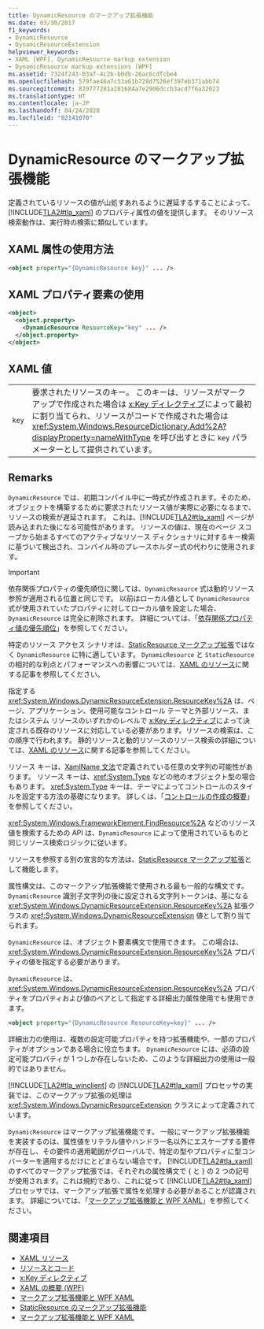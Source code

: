 ```yaml
---
title: DynamicResource のマークアップ拡張機能
ms.date: 03/30/2017
f1_keywords:
- DynamicResource
- DynamicResourceExtension
helpviewer_keywords:
- XAML [WPF], DynamicResource markup extension
- DynamicResource markup extensions [WPF]
ms.assetid: 7324f243-03af-4c2b-b0db-26ac6cdfcbe4
ms.openlocfilehash: 579fae46a7c53a61b728d7526ef397eb371abb74
ms.sourcegitcommit: 839777281a281684a7e2906dccb3acd7f6a32023
ms.translationtype: HT
ms.contentlocale: ja-JP
ms.lasthandoff: 04/24/2020
ms.locfileid: "82141070"
---
```

# <a name="dynamicresource-markup-extension"></a>DynamicResource のマークアップ拡張機能
定義されているリソースの値が山処すあれるように遅延するすることによって、[!INCLUDE[TLA2#tla_xaml](../../../../includes/tla2sharptla-xaml-md.md)] のプロパティ属性の値を提供します。 そのリソース検索動作は、実行時の検索に類似しています。  
  
## <a name="xaml-attribute-usage"></a>XAML 属性の使用方法  
  
```xml  
<object property="{DynamicResource key}" ... />  
```  
  
## <a name="xaml-property-element-usage"></a>XAML プロパティ要素の使用  
  
```xml  
<object>  
  <object.property>  
    <DynamicResource ResourceKey="key" ... />  
  </object.property>  
</object>  
```  
  
## <a name="xaml-values"></a>XAML 値  
  
|||  
|-|-|  
|`key`|要求されたリソースのキー。 このキーは、リソースがマークアップで作成された場合は [x:Key ディレクティブ](../../../desktop-wpf/xaml-services/xkey-directive.md)によって最初に割り当てられ、リソースがコードで作成された場合は <xref:System.Windows.ResourceDictionary.Add%2A?displayProperty=nameWithType> を呼び出すときに `key` パラメーターとして提供されています。|  
  
## <a name="remarks"></a>Remarks  
 `DynamicResource` では、初期コンパイル中に一時式が作成されます。そのため、オブジェクトを構築するために要求されたリソース値が実際に必要になるまで、リソースの検索が遅延されます。 これは、[!INCLUDE[TLA2#tla_xaml](../../../../includes/tla2sharptla-xaml-md.md)] ページが読み込まれた後になる可能性があります。 リソースの値は、現在のページ スコープから始まるすべてのアクティブなリソース ディクショナリに対するキー検索に基づいて検出され、コンパイル時のプレースホルダー式の代わりに使用されます。  
  
> [!IMPORTANT]
> 依存関係プロパティの優先順位に関しては、`DynamicResource` 式は動的リソース参照が適用される位置と同じです。 以前はローカル値として `DynamicResource` 式が使用されていたプロパティに対してローカル値を設定した場合、`DynamicResource` は完全に削除されます。 詳細については、「[依存関係プロパティ値の優先順位](dependency-property-value-precedence.md)」を参照してください。  
  
 特定のリソース アクセス シナリオは、[StaticResource マークアップ拡張](staticresource-markup-extension.md)ではなく `DynamicResource` に特に適しています。 `DynamicResource` と `StaticResource` の相対的な利点とパフォーマンスへの影響については、[XAML のリソース](../../../desktop-wpf/fundamentals/xaml-resources-define.md)に関する記事を参照してください。  
  
 指定する <xref:System.Windows.DynamicResourceExtension.ResourceKey%2A> は、ページ、アプリケーション、使用可能なコントロール テーマと外部リソース、またはシステム リソースのいずれかのレベルで [x:Key ディレクティブ](../../../desktop-wpf/xaml-services/xkey-directive.md)によって決定される既存のリソースに対応している必要があります。リソースの検索は、この順序で行われます。 静的リソースと動的リソースのリソース検索の詳細については、[XAML のリソース](../../../desktop-wpf/fundamentals/xaml-resources-define.md)に関する記事を参照してください。  
  
 リソース キーは、[XamlName 文法](../../../desktop-wpf/xaml-services/xamlname-grammar.md)で定義されている任意の文字列の可能性があります。 リソース キーは、<xref:System.Type> などの他のオブジェクト型の場合もあります。 <xref:System.Type> キーは、テーマによってコントロールのスタイルを設定する方法の基礎になります。 詳しくは、「[コントロールの作成の概要](../controls/control-authoring-overview.md)」を参照してください。  
  
 <xref:System.Windows.FrameworkElement.FindResource%2A> などのリソース値を検索するための API は、`DynamicResource` によって使用されているものと同じリソース検索ロジックに従います。  
  
 リソースを参照する別の宣言的な方法は、[StaticResource マークアップ拡張](staticresource-markup-extension.md)として機能します。  
  
 属性構文は、このマークアップ拡張機能で使用される最も一般的な構文です。 `DynamicResource` 識別子文字列の後に設定される文字列トークンは、基になる <xref:System.Windows.DynamicResourceExtension.ResourceKey%2A> 拡張クラスの <xref:System.Windows.DynamicResourceExtension> 値として割り当てられます。  
  
 `DynamicResource` は、オブジェクト要素構文で使用できます。 この場合は、<xref:System.Windows.DynamicResourceExtension.ResourceKey%2A> プロパティの値を指定する必要があります。  
  
 `DynamicResource` は、<xref:System.Windows.DynamicResourceExtension.ResourceKey%2A> プロパティをプロパティおよび値のペアとして指定する詳細出力属性使用でも使用できます。  
  
```xml  
<object property="{DynamicResource ResourceKey=key}" ... />  
```  
  
 詳細出力の使用は、複数の設定可能プロパティを持つ拡張機能や、一部のプロパティがオプションである場合に役立ちます。 `DynamicResource` には、必須の設定可能プロパティが 1 つしか存在しないため、このような詳細出力の使用は一般的ではありません。  
  
 [!INCLUDE[TLA2#tla_winclient](../../../../includes/tla2sharptla-winclient-md.md)] の [!INCLUDE[TLA2#tla_xaml](../../../../includes/tla2sharptla-xaml-md.md)] プロセッサの実装では、このマークアップ拡張の処理は <xref:System.Windows.DynamicResourceExtension> クラスによって定義されています。  
  
 `DynamicResource` はマークアップ拡張機能です。 一般にマークアップ拡張機能を実装するのは、属性値をリテラル値やハンドラー名以外にエスケープする要件が存在し、その要件の適用範囲がグローバルで、特定の型やプロパティに型コンバーターを適用するだけにとどまらない場合です。 [!INCLUDE[TLA2#tla_xaml](../../../../includes/tla2sharptla-xaml-md.md)] のすべてのマークアップ拡張では、それぞれの属性構文で { と } の 2 つの記号が使用されます。これは規約であり、これに従って [!INCLUDE[TLA2#tla_xaml](../../../../includes/tla2sharptla-xaml-md.md)] プロセッサでは、マークアップ拡張で属性を処理する必要があることが認識されます。 詳細については、「[マークアップ拡張機能と WPF XAML](markup-extensions-and-wpf-xaml.md)」を参照してください。  
  
## <a name="see-also"></a>関連項目

- [XAML リソース](../../../desktop-wpf/fundamentals/xaml-resources-define.md)
- [リソースとコード](resources-and-code.md)
- [x:Key ディレクティブ](../../../desktop-wpf/xaml-services/xkey-directive.md)
- [XAML の概要 (WPF)](../../../desktop-wpf/fundamentals/xaml.md)
- [マークアップ拡張機能と WPF XAML](markup-extensions-and-wpf-xaml.md)
- [StaticResource のマークアップ拡張機能](staticresource-markup-extension.md)
- [マークアップ拡張機能と WPF XAML](markup-extensions-and-wpf-xaml.md)
